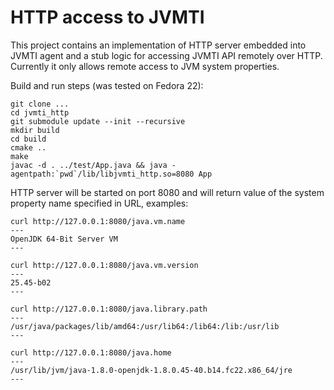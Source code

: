 HTTP access to JVMTI
====================

This project contains an implementation of HTTP server embedded into
JVMTI agent and a stub logic for accessing JVMTI API remotely over HTTP.
Currently it only allows remote access to JVM system properties.

Build and run steps (was tested on Fedora 22):

    git clone ...
    cd jvmti_http
    git submodule update --init --recursive
    mkdir build
    cd build
    cmake ..
    make
    javac -d . ../test/App.java && java -agentpath:`pwd`/lib/libjvmti_http.so=8080 App

HTTP server will be started on port 8080 and will return value of the system property name
specified in URL, examples:

    curl http://127.0.0.1:8080/java.vm.name
    ---
    OpenJDK 64-Bit Server VM
    ---

    curl http://127.0.0.1:8080/java.vm.version
    ---
    25.45-b02
    ---

    curl http://127.0.0.1:8080/java.library.path 
    ---
    /usr/java/packages/lib/amd64:/usr/lib64:/lib64:/lib:/usr/lib
    ---

    curl http://127.0.0.1:8080/java.home
    ---
    /usr/lib/jvm/java-1.8.0-openjdk-1.8.0.45-40.b14.fc22.x86_64/jre
    ---
